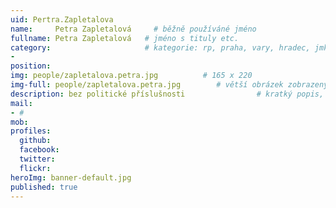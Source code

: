 ```yaml
---
uid: Pertra.Zapletalova
name:     Petra Zapletalová     # běžně používáné jméno
fullname: Petra Zapletalová   # jméno s tituly etc.
category:                     # kategorie: rp, praha, vary, hradec, jmk, senat
- 
position:
img: people/zapletalova.petra.jpg          # 165 x 220
img-full: people/zapletalova.petra.jpg        # větší obrázek zobrazený na podrobném profilu
description: bez politické příslušnosti                # kratký popis, max 160 znaků
mail:
- #
mob:   
profiles: 
  github: 
  facebook:      
  twitter:        
  flickr:       
heroImg: banner-default.jpg
published: true
---
```

